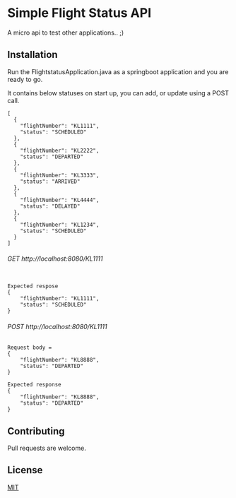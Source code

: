 # Simple Flight Status API

A micro api to test other applications.. ;)

## Installation

Run the FlightstatusApplication.java  as a springboot application and you are ready to go.

It contains below statuses on start up, you can add, or update using a POST call.

```
[
  {
    "flightNumber": "KL1111",
    "status": "SCHEDULED"
  },
  {
    "flightNumber": "KL2222",
    "status": "DEPARTED"
  },
  {
    "flightNumber": "KL3333",
    "status": "ARRIVED"
  },
  {
    "flightNumber": "KL4444",
    "status": "DELAYED"
  },
  {
    "flightNumber": "KL1234",
    "status": "SCHEDULED"
  }
]

```


###### GET http://localhost:8080/KL1111
```

Expected respose 
{
    "flightNumber": "KL1111",
    "status": "SCHEDULED"
}

```


###### POST http://localhost:8080/KL1111

```
Request body = 
{
    "flightNumber": "KL8888",
    "status": "DEPARTED"
}

Expected response 
{
    "flightNumber": "KL8888",
    "status": "DEPARTED"
}

```


## Contributing
Pull requests are welcome. 


## License
[MIT](https://choosealicense.com/licenses/mit/)
